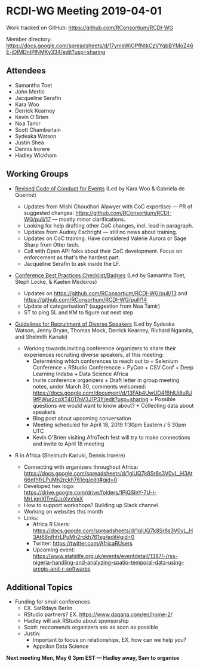 # RCDI-WG Meeting 2019-04-01

Work tracked on GitHub: https://github.com/RConsortium/RCDI-WG

Member directory: https://docs.google.com/spreadsheets/d/17ymeWiOPfNtkCzVYqbBYMoZ46E-jDIMDnIPINMKy334/edit?usp=sharing

## Attendees

+ Samantha Toet
+ John Mertic
+ Jacqueline Serafin
+ Kara Woo
+ Derrick Kearney
+ Kevin O’Brien
+ Noa Tamir
+ Scott Chamberlain
+ Sydeaka Watson
+ Justin Shea
+ Dennis Irorere
+ Hadley Wickham

## Working Groups

+ [Revised Code of Conduct for Events](https://github.com/RConsortium/RCDI-WG/blob/master/conduct/code-of-conduct.md) (Led by Kara Woo & Gabriela de Queiroz)
    + Updates from Mishi Choudhari Alawyer with CoC expertise) — PR of suggested changes: https://github.com/RConsortium/RCDI-WG/pull/17 — mostly minor clarifications. 
    + Looking for help drafting other CoC changes, incl. lead in paragraph.
    + Updates from Audrey Eschright — still no news about training. 
    + Updates on CoC training. Have considered Valerie Aurora or Sage Sharp from Otter tech.
    + Call with Open API folks about their CoC development. Focus on enforcement as that's the hardest part. 
    + Jacqueline Serafin to ask inside the LF. 

+ [Conference Best Practices Checklist/Badges](https://github.com/RConsortium/RCDI-WG/blob/master/outputs/conferencebestpractices.md) (Led by Samantha Toet, Steph Locke, & Kaelen Medeiros)
    + Updates on https://github.com/RConsortium/RCDI-WG/pull/13 and https://github.com/RConsortium/RCDI-WG/pull/14 
    + Update of categorisation? (suggestion from Noa Tamir)
    + ST to ping SL and KM to figure out next step

+ [Guidelines for Recruitment of Diverse Speakers](https://docs.google.com/document/d/13FAb4UwUD4fBhlUi8uRJ9fPWur2cqXT4017nV3J1P3Y/edit) (Led by Sydeaka Watson, Jenny Bryan, Thomas Mock, Derrick Kearney, Richard Ngamita, and Shelmith Kariuki) 
    + Working towards inviting conference organizers to share their experiences recruiting diverse speakers, at this meeting:
        + Determining which conferences to reach out to 
                + Selenium Conference
                + RStudio Conferencce
                + PyCon
                + CSV Conf
                + Deep Learning Indaba
                + Data Science Africa
        + Invite conference organizers
                + Draft letter in group meeting notes, under March 30, comments welcomed: https://docs.google.com/document/d/13FAb4UwUD4fBhlUi8uRJ9fPWur2cqXT4017nV3J1P3Y/edit?usp=sharing
                + Possible questions we would want to know about?
                + Collecting data about speakers
        + Blog post about upcoming conversation
        + Meeting scheduled for April 18, 2019 1:30pm Eastern / 5:30pm UTC
        + Kevin O'Brien visiting AfroTech fest will try to make connections and invite to April 18 meeting

+ R in Africa (Shelmuth Kariuki, Dennis Irorere)
    + Connecting with organizers throughout Africa: https://docs.google.com/spreadsheets/d/1glUQ7k8Sr8s3V0yL_H3At66nfhfrLPuMh2rckh761eg/edit#gid=0
    + Developed hex logo: https://drive.google.com/drive/folders/1PiQSInY-7U-i-MrLjgnXlTmQJuXyxVaX
    + How to support workshops? Building up Slack channel. 
    + Working on websites this month 
    + Links:
        + Africa R Users: https://docs.google.com/spreadsheets/d/1glUQ7k8Sr8s3V0yL_H3At66nfhfrLPuMh2rckh761eg/edit#gid=0 
        + Twitter: https://twitter.com/AfricaRUsers
        + Upcoming event: https://www.statslife.org.uk/events/eventdetail/1387/-/rss-nigeria-handling-and-analyzing-spatio-temporal-data-using-arcgis-and-r-softwares 

## Additional Topics

+ Funding for small conferences 
    + EX. SatRdays Berlin
    + RStudio partners? EX. https://www.daqana.com/en/home-2/ 
    + Hadley will ask RStudio about sponsorship 
    + Scott: reccomends organizers ask as soon as possible 
    + Justin:
        + Important to focus on relationships, EX. how can we help you?
        + Appsilon Data Science

**Next meeting Mon, May 6 3pm EST — Hadley away, Sam to organise**